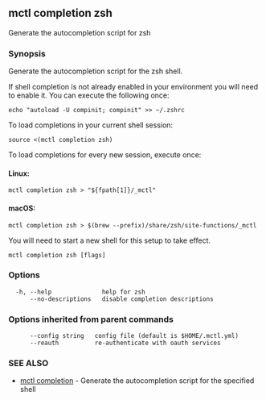 [Auto generated by spf13/cobra]: <>

## mctl completion zsh

Generate the autocompletion script for zsh

### Synopsis

Generate the autocompletion script for the zsh shell.

If shell completion is not already enabled in your environment you will need
to enable it.  You can execute the following once:

	echo "autoload -U compinit; compinit" >> ~/.zshrc

To load completions in your current shell session:

	source <(mctl completion zsh)

To load completions for every new session, execute once:

#### Linux:

	mctl completion zsh > "${fpath[1]}/_mctl"

#### macOS:

	mctl completion zsh > $(brew --prefix)/share/zsh/site-functions/_mctl

You will need to start a new shell for this setup to take effect.


```
mctl completion zsh [flags]
```

### Options

```
  -h, --help              help for zsh
      --no-descriptions   disable completion descriptions
```

### Options inherited from parent commands

```
      --config string   config file (default is $HOME/.mctl.yml)
      --reauth          re-authenticate with oauth services
```

### SEE ALSO

* [mctl completion](mctl_completion.md)	 - Generate the autocompletion script for the specified shell

